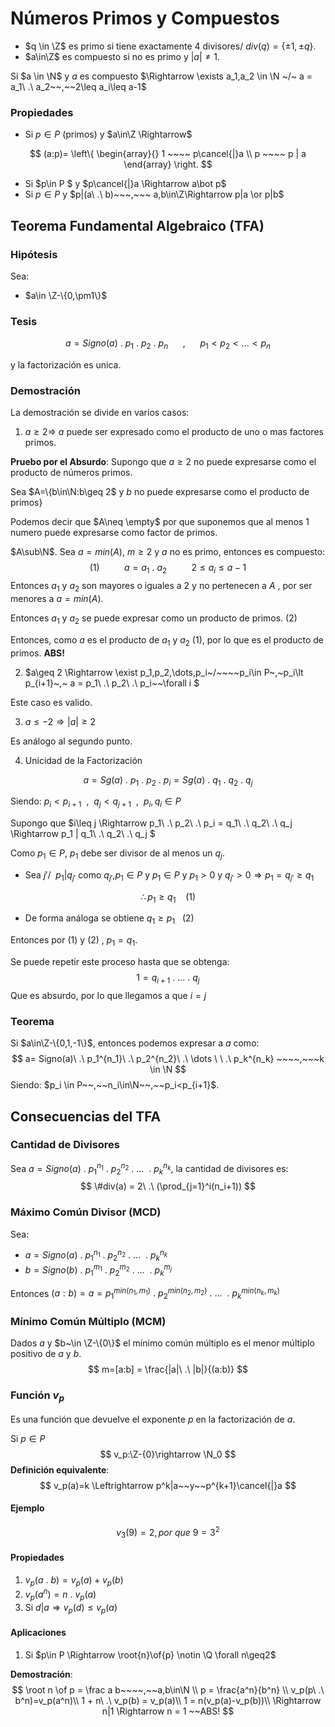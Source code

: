 # Números Primos y Compuestos

- $q \in \Z$ es primo si tiene exactamente 4 divisores$/~ div(q)=\{\pm1 , \pm q \}$.
- $a\in\Z$ es compuesto si no es primo y $|a|\neq1$.

Si $a \in \N$ y $a$ es compuesto $\Rightarrow \exists a_1,a_2 \in \N ~/~ a = a_1\ .\ a_2~~,~~2\leq a_i\leq a-1$ 

### Propiedades

- Si $p\in P$ (primos) y $a\in\Z \Rightarrow$

$$
(a:p)=
\left\{
	\begin{array}{}
		1	~~~~	p\cancel{|}a	\\
        p	~~~~	p | a
	\end{array}
\right.
$$

- Si $p\in P $ y $p\cancel{|}a \Rightarrow  a\bot p$
- Si $p\in P$ y $p|(a\ .\ b)~~~,~~~ a,b\in\Z\Rightarrow p|a \or p|b$

## Teorema Fundamental Algebraico (TFA)

### Hipótesis

Sea:

- $a\in \Z-\{0,\pm1\}$

### Tesis

$$
a=Signo(a)\ .\ p_1\ .\ p_2\ .\ p_n~~~~~~,~~~~~~ p_1\lt p_2\lt \dots \lt p_n
$$

y la factorización es unica.

### Demostración

La demostración se divide en varios casos:

1. $a \geq 2 \Rightarrow~a$ puede ser expresado como el producto de uno o mas factores primos.

**Pruebo por el Absurdo**: Supongo que $a\geq 2$ no puede expresarse como el producto de números primos.

Sea $A=\{b\in\N:b\geq 2$ y $b$ no puede expresarse como el producto de primos$\}$

Podemos decir que $A\neq \empty$ por que suponemos que al menos 1 numero puede expresarse como factor de primos.

$A\sub\N$. Sea $a=min(A),~m\geq2$ y $a$ no es primo, entonces es compuesto:
$$
(1)~~~~~~~~~~a = a_1\ .\ a_2~~~~~~~~~~2\leq a_i\leq a-1
$$
Entonces $a_1$ y $a_2$ son mayores o iguales a $2$ y no pertenecen a $A$ , por ser menores a $a=min(A)$.

Entonces $a_1$ y $a_2$ se puede expresar como un producto de primos. $(2)$

Entonces, como $a$ es el producto de $a_1$ y $a_2$ $(1)$, por lo que es el producto de primos. **ABS!**

2. $a\geq 2 \Rightarrow \exist p_1,p_2,\dots,p_i~/~~~~p_i\in P~,~p_i\lt p_{i+1}~,~ a = p_1\ .\ p_2\ .\ p_i~~\forall i  $

Este caso es valido.

3. $a\leq -2 \Rightarrow |a|\geq 2$

Es análogo al segundo punto.

4. Unicidad de la Factorización

$$
a =Sg(a)\ .\ p_1\ .\ p_2\ .\ p_i = Sg(a)\ .\ q_1\ .\ q_2\ .\ q_j
$$

Siendo:  $p_i<p_{i+1}~~,~~q_j<q_{j+1}~~,~~p_i,q_i\in P$

Supongo que $i\leq j \Rightarrow p_1\ .\ p_2\ .\ p_i = q_1\ .\ q_2\ .\ q_j \Rightarrow p_1 | q_1\ .\ q_2\ .\ q_j    $

Como $p_1\in P$, $p_1$ debe ser divisor de al menos un $q_j$.

- Sea $j' /~~p_1|q_{j'}$ como $q_{j'}$,$p_1 \in P$ y $p_1\in P$ y $p_1>0$ y $q_{j'} > 0 \Rightarrow p_1=q_{j'}\geq q_1$

$$
\therefore p_1 \geq q_1~~~~(1)
$$

- De forma análoga se obtiene $q_1\geq p_1~~~(2)$

Entonces por $(1)$ y $(2)$ , $p_1 = q_1$.

Se puede repetir este proceso hasta que se obtenga:
$$
1 = q_{i+1}\ .\ \dots\  .\ q_j
$$
Que es absurdo, por lo que llegamos a que $i=j$

### Teorema

Si $a\in\Z-\{0,1,-1\}$, entonces podemos expresar a $a$ como:
$$
a= Signo(a)\ .\ p_1^{n_1}\ .\ p_2^{n_2}\ .\ \dots \ \ .\ p_k^{n_k} ~~~~,~~~k \in \N
$$
Siendo: $p_i \in P~~,~~n_i\in\N~~,~~p_i<p_{i+1}$.

## Consecuencias del TFA

### Cantidad de Divisores

Sea $a= Signo(a)\ .\ p_1^{n_1}\ .\ p_2^{n_2}\ .\ \dots \ \ .\ p_k^{n_k}$, la cantidad de divisores es:
$$
\#div(a) = 2\ .\ (\prod_{j=1}^i(n_i+1))
$$

### Máximo Común Divisor (MCD)

Sea:

- $a= Signo(a)\ .\ p_1^{n_1}\ .\ p_2^{n_2}\ .\ \dots \ \ .\ p_k^{n_k}$
- $b= Signo(b)\ .\ p_1^{m_1}\ .\ p_2^{m_2}\ .\ \dots \ \ .\ p_k^{m_j}$ 

Entonces $(a:b) = a=  p_1^{min(n_1,m_1)}\ .\ p_2^{min(n_2,m_2)}\ .\ \dots \ \ .\ p_k^{min(n_k,m_k)}$

### Mínimo Común Múltiplo (MCM)

Dados $a$ y $b~\in \Z-\{0\}$  el mínimo común múltiplo es el menor múltiplo positivo de $a$ y $b$.
$$
m=[a:b] = \frac{|a|\ .\ |b|}{(a:b)}
$$

### Función $v_p$

Es una función que devuelve el exponente $p$ en la factorización de $a$.

Si $p \in P$
$$
v_p:\Z-{0}\rightarrow \N_0
$$
**Definición equivalente**: 
$$
v_p(a)=k \Leftrightarrow p^k|a~~y~~p^{k+1}\cancel{|}a
$$


#### Ejemplo

$$
v_3(9) = 2, por~que~9=3^2
$$

#### Propiedades

1. $v_p(a\ .\ b) =v_p(a)+ v_p(b)$
2. $v_p(a^n)= n\ .\ v_p(a)$
3. Si $d|a\Rightarrow v_p(d) \leq v_p(a)$

#### Aplicaciones

1. Si $p\in P \Rightarrow \root{n}\of{p} \notin \Q \forall n\geq2$

**Demostración**:
$$
\root n \of p = \frac a b~~~~,~~a,b\in\N	\\
p = \frac{a^n}{b^n}	\\
v_p(p\ .\ b^n)=v_p(a^n)\\
1 + n\ .\ v_p(b) = v_p(a)\\
1 = n(v_p(a)-v_p(b))\\
\Rightarrow n|1 \Rightarrow n = 1 ~~ABS!
$$














